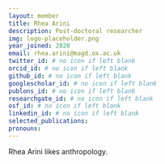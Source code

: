 ```yaml
---
layout: member
title: Rhea Arini
description: Post-doctoral researcher
img: logo-placeholder.png
year_joined: 2020
email: rhea.arini@magd.ox.ac.uk
twitter_id: # no icon if left blank
orcid_id: # no icon if left blank
github_id: # no icon if left blank
googlescholar_id: # no icon if left blank
publons_id: # no icon if left blank
researchgate_id: # no icon if left blank
osf_id: # no icon if left blank
linkedin_id: # no icon if left blank
selected_publications: 
pronouns:
---
```


Rhea Arini likes anthropology.
